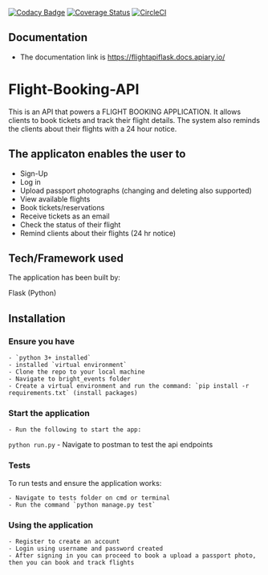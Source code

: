 [![Codacy Badge](https://api.codacy.com/project/badge/Grade/4dc0116c2a1349b6893a48334030dc51)](https://app.codacy.com/app/mutoromike/Flight-Booking-API?utm_source=github.com&utm_medium=referral&utm_content=mutoromike/Flight-Booking-API&utm_campaign=Badge_Grade_Dashboard)  [![Coverage Status](https://coveralls.io/repos/github/mutoromike/Flight-Booking-API/badge.svg?branch=develop)](https://coveralls.io/github/mutoromike/Flight-Booking-API?branch=develop)  [![CircleCI](https://circleci.com/gh/mutoromike/Flight-Booking-API/tree/master.svg?style=svg)](https://circleci.com/gh/mutoromike/Flight-Booking-API/tree/master)

## Documentation 
-   The documentation link is https://flightapiflask.docs.apiary.io/

# Flight-Booking-API

This is an API that powers a FLIGHT BOOKING APPLICATION. It allows clients to book tickets and track their flight details. The system also reminds the clients about their flights with a 24 hour notice. 

## The applicaton enables the user to

-   Sign-Up
-   Log in
-   Upload passport photographs (changing and deleting also supported)
-   View available flights
-   Book tickets/reservations
-   Receive tickets as an email
-   Check the status of their flight
-   Remind clients about their flights (24 hr notice)

## Tech/Framework used

The application has been built by:

Flask (Python)

## Installation

### Ensure you have
    - `python 3+ installed`
    - installed `virtual environment`
    - Clone the repo to your local machine
    - Navigate to bright_events folder
    - Create a virtual environment and run the command: `pip install -r requirements.txt` (install packages)

### Start the application
    - Run the following to start the app:
`python run.py`
    - Navigate to postman to test the api endpoints

### Tests
 To run tests and ensure the application works:

    - Navigate to tests folder on cmd or terminal
    - Run the command `python manage.py test`

### Using the application
    - Register to create an account
    - Login using username and password created
    - After signing in you can proceed to book a upload a passport photo, then you can book and track flights
